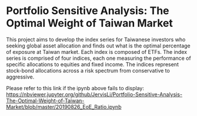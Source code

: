 # Portfolio Sensitive Analysis: The Optimal Weight of Taiwan Market
This project aims to develop the index series for Taiwanese investors who seeking global asset allocation and finds out what is the optimal percentage of exposure at Taiwan market. Each index is composed of ETFs. The index series is comprised of four indices, each one measuring the performance of specific allocations to equities and fixed income. The indices represent stock-bond allocations across a risk spectrum from conservative to aggressive.

Please refer to this link if the ipynb above fails to display:
https://nbviewer.jupyter.org/github/JervisLi/Portfolio-Sensitive-Analysis-The-Optimal-Weight-of-Taiwan-Market/blob/master/20190826_EoE_Ratio.ipynb
